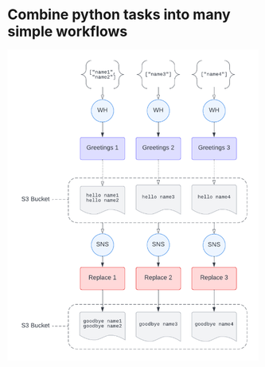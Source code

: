Combine python tasks into many simple workflows
==============================

![Workflow Diagram](assets/many-wf.png "Workflow Diagram")
